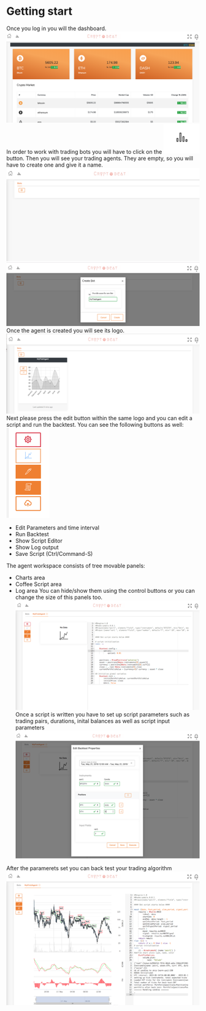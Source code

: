 # Getting start

Once you log in you will the dashboard. 
![dashboard](https://github.com/cryptobeat/Strategies/blob/master/pictures/dashboard.png)
In order to work with trading bots you will have to click on the ![workspace button](https://github.com/cryptobeat/Strategies/blob/master/pictures/tr.png)  button.
Then you will see your trading agents. They are empty, so you will have to create one and give it a name.
![chart](https://github.com/cryptobeat/Strategies/blob/master/pictures/new_bot.png)
![chart](https://github.com/cryptobeat/Strategies/blob/master/pictures/create_bot.png)
Once the agent is created you will see its logo.
![chart](https://github.com/cryptobeat/Strategies/blob/master/pictures/bot_created.png)
Next please press the edit button within the same logo and you can edit a script and run the backtest.
You can see the following buttons as well:
![chart](https://github.com/cryptobeat/Strategies/blob/master/pictures/control_buttons.png)
- Edit Parameters and time interval
- Run Backtest 
- Show Script Editor
- Show Log output 
- Save Script (Ctrl/Command-S)

The agent workspace consists of tree movable panels:
- Charts area
- Coffee Script area
- Log area
You can hide/show them using the control buttons or you can change the size of this panels too.
![chart](https://github.com/cryptobeat/Strategies/blob/master/pictures/bot_panels.png)
Once a script is written you have to set up script parameters such as trading pairs, durations, inital balances as well as script input parameters
![chart](https://github.com/cryptobeat/Strategies/blob/master/pictures/bot_params.png)

After the paramerets set you can back test your trading algorithm
![chart](https://github.com/cryptobeat/Strategies/blob/master/pictures/backtest.png)